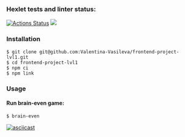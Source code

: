 ### Hexlet tests and linter status:
[![Actions Status](https://github.com/Valentina-Vasileva/frontend-project-lvl1/workflows/hexlet-check/badge.svg)](https://github.com/Valentina-Vasileva/frontend-project-lvl1/actions)
<a href="https://codeclimate.com/github/Valentina-Vasileva/frontend-project-lvl1/maintainability"><img src="https://api.codeclimate.com/v1/badges/194de7e3a67f48ffce93/maintainability" /></a>

### Installation
```console
$ git clone git@github.com:Valentina-Vasileva/frontend-project-lvl1.git
$ cd frontend-project-lvl1
$ npm ci
$ npm link
```

### Usage
#### Run brain-even game:
```console
$ brain-even
```
[![asciicast](https://asciinema.org/a/fV1gTApym1McxXdtL4WgZ0P0P.svg)](https://asciinema.org/a/fV1gTApym1McxXdtL4WgZ0P0P)